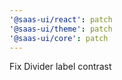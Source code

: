 ```yaml
---
'@saas-ui/react': patch
'@saas-ui/theme': patch
'@saas-ui/core': patch
---
```


Fix Divider label contrast
